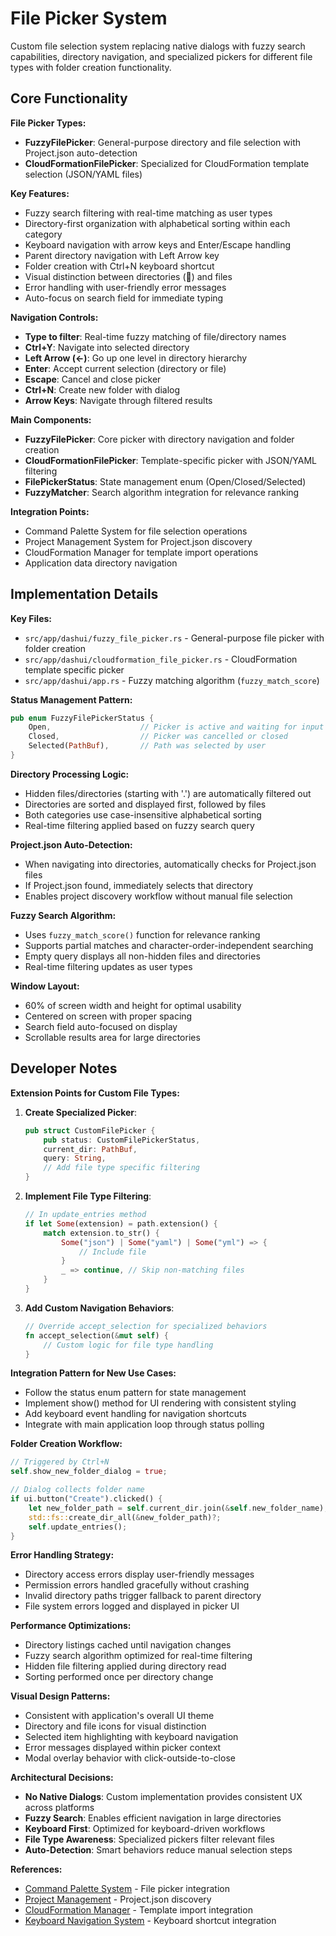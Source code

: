# File Picker System

Custom file selection system replacing native dialogs with fuzzy search capabilities, directory navigation, and specialized pickers for different file types with folder creation functionality.

## Core Functionality

**File Picker Types:**
- **FuzzyFilePicker**: General-purpose directory and file selection with Project.json auto-detection
- **CloudFormationFilePicker**: Specialized for CloudFormation template selection (JSON/YAML files)

**Key Features:**
- Fuzzy search filtering with real-time matching as user types
- Directory-first organization with alphabetical sorting within each category
- Keyboard navigation with arrow keys and Enter/Escape handling
- Parent directory navigation with Left Arrow key
- Folder creation with Ctrl+N keyboard shortcut
- Visual distinction between directories (📁) and files
- Error handling with user-friendly error messages
- Auto-focus on search field for immediate typing

**Navigation Controls:**
- **Type to filter**: Real-time fuzzy matching of file/directory names
- **Ctrl+Y**: Navigate into selected directory
- **Left Arrow (←)**: Go up one level in directory hierarchy  
- **Enter**: Accept current selection (directory or file)
- **Escape**: Cancel and close picker
- **Ctrl+N**: Create new folder with dialog
- **Arrow Keys**: Navigate through filtered results

**Main Components:**
- **FuzzyFilePicker**: Core picker with directory navigation and folder creation
- **CloudFormationFilePicker**: Template-specific picker with JSON/YAML filtering
- **FilePickerStatus**: State management enum (Open/Closed/Selected)
- **FuzzyMatcher**: Search algorithm integration for relevance ranking

**Integration Points:**
- Command Palette System for file selection operations
- Project Management System for Project.json discovery
- CloudFormation Manager for template import operations
- Application data directory navigation

## Implementation Details

**Key Files:**
- `src/app/dashui/fuzzy_file_picker.rs` - General-purpose file picker with folder creation
- `src/app/dashui/cloudformation_file_picker.rs` - CloudFormation template specific picker
- `src/app/dashui/app.rs` - Fuzzy matching algorithm (`fuzzy_match_score`)

**Status Management Pattern:**
```rust
pub enum FuzzyFilePickerStatus {
    Open,                    // Picker is active and waiting for input
    Closed,                  // Picker was cancelled or closed
    Selected(PathBuf),       // Path was selected by user
}
```

**Directory Processing Logic:**
- Hidden files/directories (starting with '.') are automatically filtered out
- Directories are sorted and displayed first, followed by files
- Both categories use case-insensitive alphabetical sorting
- Real-time filtering applied based on fuzzy search query

**Project.json Auto-Detection:**
- When navigating into directories, automatically checks for Project.json files
- If Project.json found, immediately selects that directory
- Enables project discovery workflow without manual file selection

**Fuzzy Search Algorithm:**
- Uses `fuzzy_match_score()` function for relevance ranking
- Supports partial matches and character-order-independent searching
- Empty query displays all non-hidden files and directories
- Real-time filtering updates as user types

**Window Layout:**
- 60% of screen width and height for optimal usability
- Centered on screen with proper spacing
- Search field auto-focused on display
- Scrollable results area for large directories

## Developer Notes

**Extension Points for Custom File Types:**

1. **Create Specialized Picker**:
   ```rust
   pub struct CustomFilePicker {
       pub status: CustomFilePickerStatus,
       current_dir: PathBuf,
       query: String,
       // Add file type specific filtering
   }
   ```

2. **Implement File Type Filtering**:
   ```rust
   // In update_entries method
   if let Some(extension) = path.extension() {
       match extension.to_str() {
           Some("json") | Some("yaml") | Some("yml") => {
               // Include file
           }
           _ => continue, // Skip non-matching files
       }
   }
   ```

3. **Add Custom Navigation Behaviors**:
   ```rust
   // Override accept_selection for specialized behaviors
   fn accept_selection(&mut self) {
       // Custom logic for file type handling
   }
   ```

**Integration Pattern for New Use Cases:**
- Follow the status enum pattern for state management
- Implement show() method for UI rendering with consistent styling
- Add keyboard event handling for navigation shortcuts
- Integrate with main application loop through status polling

**Folder Creation Workflow:**
```rust
// Triggered by Ctrl+N
self.show_new_folder_dialog = true;

// Dialog collects folder name
if ui.button("Create").clicked() {
    let new_folder_path = self.current_dir.join(&self.new_folder_name);
    std::fs::create_dir_all(&new_folder_path)?;
    self.update_entries();
}
```

**Error Handling Strategy:**
- Directory access errors display user-friendly messages
- Permission errors handled gracefully without crashing
- Invalid directory paths trigger fallback to parent directory
- File system errors logged and displayed in picker UI

**Performance Optimizations:**
- Directory listings cached until navigation changes
- Fuzzy search algorithm optimized for real-time filtering
- Hidden file filtering applied during directory read
- Sorting performed once per directory change

**Visual Design Patterns:**
- Consistent with application's overall UI theme
- Directory and file icons for visual distinction
- Selected item highlighting with keyboard navigation
- Error messages displayed within picker context
- Modal overlay behavior with click-outside-to-close

**Architectural Decisions:**
- **No Native Dialogs**: Custom implementation provides consistent UX across platforms
- **Fuzzy Search**: Enables efficient navigation in large directories
- **Keyboard First**: Optimized for keyboard-driven workflows
- **File Type Awareness**: Specialized pickers filter relevant files
- **Auto-Detection**: Smart behaviors reduce manual selection steps

**References:**
- [Command Palette System](command-palette-system.md) - File picker integration
- [Project Management](project-management.md) - Project.json discovery
- [CloudFormation Manager](cloudformation-manager.md) - Template import integration
- [Keyboard Navigation System](keyboard-navigation-system.md) - Keyboard shortcut integration